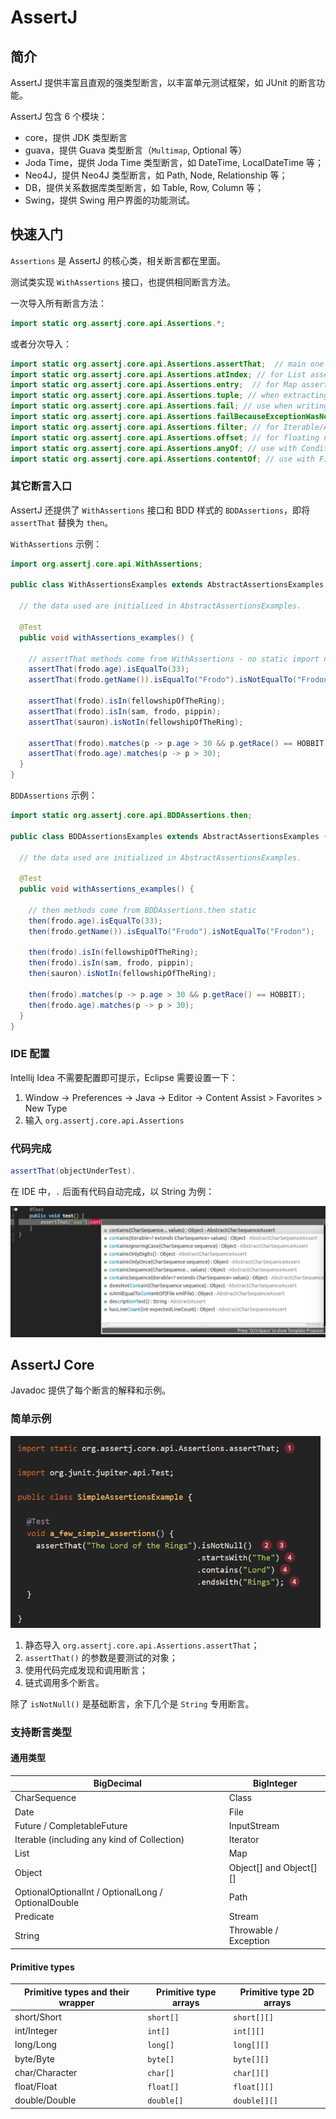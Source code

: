 # AssertJ

## 简介

AssertJ 提供丰富且直观的强类型断言，以丰富单元测试框架，如 JUnit 的断言功能。

AssertJ 包含 6 个模块：

- core，提供 JDK 类型断言
- guava，提供 Guava 类型断言（`Multimap`, Optional 等）
- Joda Time，提供 Joda Time 类型断言，如 DateTime, LocalDateTime 等；
- Neo4J，提供 Neo4J 类型断言，如 Path, Node, Relationship 等；
- DB，提供关系数据库类型断言，如 Table, Row, Column 等；
- Swing，提供 Swing 用户界面的功能测试。

## 快速入门

`Assertions` 是 AssertJ 的核心类，相关断言都在里面。

测试类实现 `WithAssertions` 接口，也提供相同断言方法。

一次导入所有断言方法：

```java
import static org.assertj.core.api.Assertions.*;
```

或者分次导入：

```java
import static org.assertj.core.api.Assertions.assertThat;  // main one
import static org.assertj.core.api.Assertions.atIndex; // for List assertions
import static org.assertj.core.api.Assertions.entry;  // for Map assertions
import static org.assertj.core.api.Assertions.tuple; // when extracting several properties at once
import static org.assertj.core.api.Assertions.fail; // use when writing exception tests
import static org.assertj.core.api.Assertions.failBecauseExceptionWasNotThrown; // idem
import static org.assertj.core.api.Assertions.filter; // for Iterable/Array assertions
import static org.assertj.core.api.Assertions.offset; // for floating number assertions
import static org.assertj.core.api.Assertions.anyOf; // use with Condition
import static org.assertj.core.api.Assertions.contentOf; // use with File assertions
```

### 其它断言入口

AssertJ 还提供了 `WithAssertions` 接口和 BDD 样式的 `BDDAssertions`，即将 `assertThat` 替换为 `then`。

`WithAssertions` 示例：

```java
import org.assertj.core.api.WithAssertions;

public class WithAssertionsExamples extends AbstractAssertionsExamples implements WithAssertions {

  // the data used are initialized in AbstractAssertionsExamples.

  @Test
  public void withAssertions_examples() {

    // assertThat methods come from WithAssertions - no static import needed
    assertThat(frodo.age).isEqualTo(33);
    assertThat(frodo.getName()).isEqualTo("Frodo").isNotEqualTo("Frodon");

    assertThat(frodo).isIn(fellowshipOfTheRing);
    assertThat(frodo).isIn(sam, frodo, pippin);
    assertThat(sauron).isNotIn(fellowshipOfTheRing);

    assertThat(frodo).matches(p -> p.age > 30 && p.getRace() == HOBBIT);
    assertThat(frodo.age).matches(p -> p > 30);
  }
}
```

`BDDAssertions` 示例：

```java
import static org.assertj.core.api.BDDAssertions.then;

public class BDDAssertionsExamples extends AbstractAssertionsExamples {

  // the data used are initialized in AbstractAssertionsExamples.

  @Test
  public void withAssertions_examples() {

    // then methods come from BDDAssertions.then static
    then(frodo.age).isEqualTo(33);
    then(frodo.getName()).isEqualTo("Frodo").isNotEqualTo("Frodon");

    then(frodo).isIn(fellowshipOfTheRing);
    then(frodo).isIn(sam, frodo, pippin);
    then(sauron).isNotIn(fellowshipOfTheRing);

    then(frodo).matches(p -> p.age > 30 && p.getRace() == HOBBIT);
    then(frodo.age).matches(p -> p > 30);
  }
}
```

### IDE 配置

Intellij Idea 不需要配置即可提示，Eclipse 需要设置一下：

1. Window -> Preferences -> Java -> Editor -> Content Assist > Favorites > New Type
2. 输入 `org.assertj.core.api.Assertions` 

### 代码完成

```java
assertThat(objectUnderTest).
```

在 IDE 中，`.` 后面有代码自动完成，以 String 为例：

<img src="./images/image-20240623083121689.png" alt="image-20240623083121689" style="zoom:67%;" />

## AssertJ Core

Javadoc 提供了每个断言的解释和示例。

### 简单示例

<img src=".\images\image-20240623082553248.png" alt="image-20240623082553248" style="zoom:67%;" />

1. 静态导入 `org.assertj.core.api.Assertions.assertThat`；
2. `assertThat()` 的参数是要测试的对象；
3. 使用代码完成发现和调用断言；
4. 链式调用多个断言。

除了 `isNotNull()` 是基础断言，余下几个是 `String` 专用断言。

### 支持断言类型

#### 通用类型

| BigDecimal                                          | BigInteger              |
| --------------------------------------------------- | ----------------------- |
| CharSequence                                        | Class                   |
| Date                                                | File                    |
| Future / CompletableFuture                          | InputStream             |
| Iterable (including any kind of Collection)         | Iterator                |
| List                                                | Map                     |
| Object                                              | Object[] and Object[][] |
| OptionalOptionalInt / OptionalLong / OptionalDouble | Path                    |
| Predicate                                           | Stream                  |
| String                                              | Throwable / Exception   |

#### Primitive types

| Primitive types and their wrapper | Primitive type arrays | Primitive type 2D arrays |
| --------------------------------- | --------------------- | ------------------------ |
| short/Short                       | `short[]`             | `short[][]`              |
| int/Integer                       | `int[]`               | `int[][]`                |
| long/Long                         | `long[]`              | `long[][]`               |
| byte/Byte                         | `byte[]`              | `byte[][]`               |
| char/Character                    | `char[]`              | `char[][]`               |
| float/Float                       | `float[]`             | `float[][]`              |
| double/Double                     | `double[]`            | `double[][]`             |

